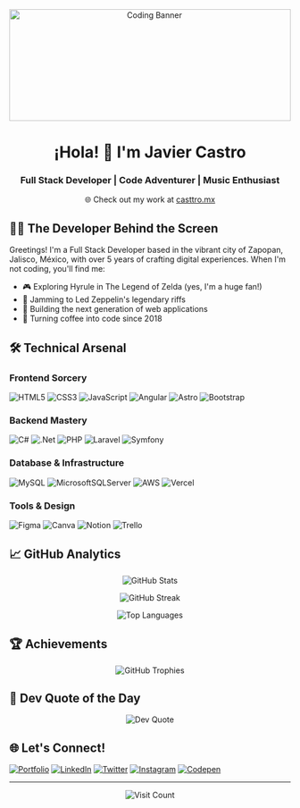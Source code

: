 <div align="center">
  <img src="https://images.unsplash.com/photo-1555066931-4365d14bab8c?auto=format&fit=crop&w=2000&h=400&q=80" alt="Coding Banner" style="width: 100%; height: 200px; object-fit: cover;">
</div>

<h1 align="center">¡Hola! 👋 I'm Javier Castro</h1>
<h3 align="center">Full Stack Developer | Code Adventurer | Music Enthusiast</h3>
<p align="center">🌐 Check out my work at <a href="https://casttro.mx" target="_blank">casttro.mx</a></p>

## 🧙‍♂️ The Developer Behind the Screen

Greetings! I'm a Full Stack Developer based in the vibrant city of Zapopan, Jalisco, México, with over 5 years of crafting digital experiences. When I'm not coding, you'll find me:

- 🎮 Exploring Hyrule in The Legend of Zelda (yes, I'm a huge fan!)
- 🎸 Jamming to Led Zeppelin's legendary riffs
- 🚀 Building the next generation of web applications
- 🌟 Turning coffee into code since 2018

## 🛠️ Technical Arsenal

### Frontend Sorcery
![HTML5](https://img.shields.io/badge/html5-%23E34F26.svg?style=flat&logo=html5&logoColor=white)
![CSS3](https://img.shields.io/badge/css3-%231572B6.svg?style=flat&logo=css3&logoColor=white)
![JavaScript](https://img.shields.io/badge/javascript-%23323330.svg?style=flat&logo=javascript&logoColor=%23F7DF1E)
![Angular](https://img.shields.io/badge/angular-%23DD0031.svg?style=flat&logo=angular&logoColor=white)
![Astro](https://img.shields.io/badge/astro-%232C2052.svg?style=flat&logo=astro&logoColor=white)
![Bootstrap](https://img.shields.io/badge/bootstrap-%23563D7C.svg?style=flat&logo=bootstrap&logoColor=white)

### Backend Mastery
![C#](https://img.shields.io/badge/c%23-%23239120.svg?style=flat&logo=c-sharp&logoColor=white)
![.Net](https://img.shields.io/badge/.NET-5C2D91?style=flat&logo=.net&logoColor=white)
![PHP](https://img.shields.io/badge/php-%23777BB4.svg?style=flat&logo=php&logoColor=white)
![Laravel](https://img.shields.io/badge/laravel-%23FF2D20.svg?style=flat&logo=laravel&logoColor=white)
![Symfony](https://img.shields.io/badge/symfony-%23000000.svg?style=flat&logo=symfony&logoColor=white)

### Database & Infrastructure
![MySQL](https://img.shields.io/badge/mysql-%2300f.svg?style=flat&logo=mysql&logoColor=white)
![MicrosoftSQLServer](https://img.shields.io/badge/Microsoft%20SQL%20Server-CC2927?style=flat&logo=microsoft%20sql%20server&logoColor=white)
![AWS](https://img.shields.io/badge/AWS-%23FF9900.svg?style=flat&logo=amazon-aws&logoColor=white)
![Vercel](https://img.shields.io/badge/vercel-%23000000.svg?style=flat&logo=vercel&logoColor=white)

### Tools & Design
![Figma](https://img.shields.io/badge/figma-%23F24E1E.svg?style=flat&logo=figma&logoColor=white)
![Canva](https://img.shields.io/badge/Canva-%2300C4CC.svg?style=flat&logo=Canva&logoColor=white)
![Notion](https://img.shields.io/badge/Notion-%23000000.svg?style=flat&logo=notion&logoColor=white)
![Trello](https://img.shields.io/badge/Trello-%23026AA7.svg?style=flat&logo=Trello&logoColor=white)

## 📈 GitHub Analytics

<p align="center">
  <img src="https://github-readme-stats.vercel.app/api?username=JCastro-bit&theme=dark&hide_border=false&include_all_commits=false&count_private=false" alt="GitHub Stats" />
</p>

<p align="center">
  <img src="https://github-readme-streak-stats.herokuapp.com/?user=JCastro-bit&theme=dark&hide_border=false" alt="GitHub Streak" />
</p>

<p align="center">
  <img src="https://github-readme-stats.vercel.app/api/top-langs/?username=JCastro-bit&theme=dark&hide_border=false&include_all_commits=false&count_private=false&layout=compact" alt="Top Languages" />
</p>

## 🏆 Achievements

<p align="center">
  <img src="https://github-profile-trophy.vercel.app/?username=JCastro-bit&theme=dracula&no-frame=true&no-bg=false&margin-w=4" alt="GitHub Trophies" />
</p>

## 💭 Dev Quote of the Day

<p align="center">
  <img src="https://quotes-github-readme.vercel.app/api?type=horizontal&theme=tokyonight" alt="Dev Quote" />
</p>

## 🌐 Let's Connect!

[![Portfolio](https://img.shields.io/badge/Portfolio-casttro.mx-FF4088?style=flat&logo=google-chrome&logoColor=white)](https://casttro.mx)
[![LinkedIn](https://img.shields.io/badge/LinkedIn-%230077B5.svg?logo=linkedin&logoColor=white)](https://linkedin.com/in/j-castro27)
[![Twitter](https://img.shields.io/badge/Twitter-%231DA1F2.svg?logo=Twitter&logoColor=white)](https://twitter.com/Javier_Cast27)
[![Instagram](https://img.shields.io/badge/Instagram-%23E4405F.svg?logo=Instagram&logoColor=white)](https://instagram.com/javier27_cast)
[![Codepen](https://img.shields.io/badge/Codepen-000000?style=for-the-badge&logo=codepen&logoColor=white)](https://codepen.io/JCastro-bit)

---

<p align="center">
  <img src="https://visitcount.itsvg.in/api?id=JCastro-bit&icon=5&color=8" alt="Visit Count" />
</p>
